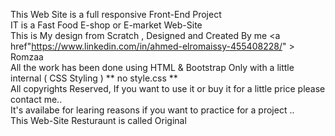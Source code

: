 This Web Site is a full responsive Front-End Project <br>
IT is a Fast Food E-shop or E-market Web-Site <br>
This is My design from Scratch , Designed and Created By me <a href"https://www.linkedin.com/in/ahmed-elromaissy-455408228/" > Romzaa </a> <br>
All the work has been done using HTML & Bootstrap Only with a little internal ( CSS Styling ) ** no style.css ** <br>
All copyrights Reserved, If you want to use it or buy it for a little price please contact me.. <br>
It's availabe for learing reasons if you want to practice for a project .. <br>
This Web-Site Resturaunt is called Original <br>
